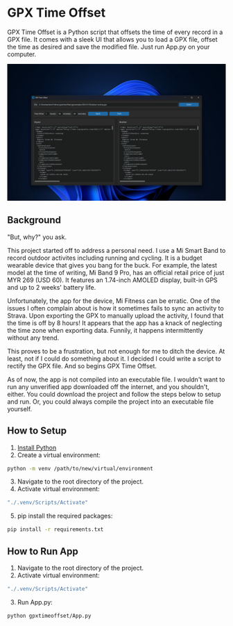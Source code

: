 # GPX Time Offset
GPX Time Offset is a Python script that offsets the time of every record in a GPX file. It comes with a sleek UI that allows you to load a GPX file, offset the time as desired and save the modified file. Just run App.py on your computer.

[screenshot]: screenshots/main_ui.png
![screenshot]

## Background
"But, why?" you ask.

This project started off to address a personal need. I use a Mi Smart Band to record outdoor activites including running and cycling. It is a budget wearable device that gives you bang for the buck. For example, the latest model at the time of writing, Mi Band 9 Pro, has an official retail price of just MYR 269 (USD 60). It features an 1.74-inch AMOLED display, built-in GPS and up to 2 weeks' battery life.

Unfortunately, the app for the device, Mi Fitness can be erratic. One of the issues I often complain about is how it sometimes fails to sync an activity to Strava. Upon exporting the GPX to manually upload the activity, I found that the time is off by 8 hours! It appears that the app has a knack of neglecting the time zone when exporting data. Funnily, it happens intermittently without any trend.

This proves to be a frustration, but not enough for me to ditch the device. At least, not if I could do something about it. I decided I could write a script to rectify the GPX file. And so begins GPX Time Offset.

As of now, the app is not compiled into an executable file. I wouldn't want to run any unverified app downloaded off the internet, and you shouldn't, either. You could download the project and follow the steps below to setup and run. Or, you could always compile the project into an executable file yourself.

## How to Setup
1. [Install Python](https://www.python.org/downloads/)
2. Create a virtual environment:
```bash
python -m venv /path/to/new/virtual/environment
```
3. Navigate to the root directory of the project.
4. Activate virtual environment:
```bash
"./.venv/Scripts/Activate"
```
5. pip install the required packages:
```bash
pip install -r requirements.txt
```

## How to Run App
1. Navigate to the root directory of the project.
2. Activate virtual environment:
```bash
"./.venv/Scripts/Activate"
```
3. Run App.py:
```bash
python gpxtimeoffset/App.py
```